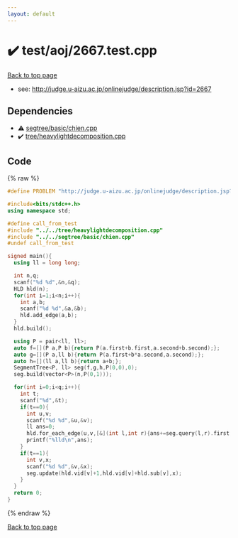 ```yaml
---
layout: default
---
```


<!-- mathjax config similar to math.stackexchange -->
<script type="text/javascript" async
  src="https://cdnjs.cloudflare.com/ajax/libs/mathjax/2.7.5/MathJax.js?config=TeX-MML-AM_CHTML">
</script>
<script type="text/x-mathjax-config">
  MathJax.Hub.Config({
    TeX: { equationNumbers: { autoNumber: "AMS" }},
    tex2jax: {
      inlineMath: [ ['$','$'] ],
      processEscapes: true
    },
    "HTML-CSS": { matchFontHeight: false },
    displayAlign: "left",
    displayIndent: "2em"
  });
</script>

<script type="text/javascript" src="https://cdnjs.cloudflare.com/ajax/libs/jquery/3.4.1/jquery.min.js"></script>
<script src="https://cdn.jsdelivr.net/npm/jquery-balloon-js@1.1.2/jquery.balloon.min.js" integrity="sha256-ZEYs9VrgAeNuPvs15E39OsyOJaIkXEEt10fzxJ20+2I=" crossorigin="anonymous"></script>
<script type="text/javascript" src="../../../assets/js/copy-button.js"></script>
<link rel="stylesheet" href="../../../assets/css/copy-button.css" />


# :heavy_check_mark: test/aoj/2667.test.cpp


<a href="../../../index.html">Back to top page</a>

* see: <a href="http://judge.u-aizu.ac.jp/onlinejudge/description.jsp?id=2667">http://judge.u-aizu.ac.jp/onlinejudge/description.jsp?id=2667</a>


## Dependencies
* :warning: <a href="../../../library/segtree/basic/chien.cpp.html">segtree/basic/chien.cpp</a>
* :heavy_check_mark: <a href="../../../library/tree/heavylightdecomposition.cpp.html">tree/heavylightdecomposition.cpp</a>


## Code
{% raw %}
```cpp
#define PROBLEM "http://judge.u-aizu.ac.jp/onlinejudge/description.jsp?id=2667"

#include<bits/stdc++.h>
using namespace std;

#define call_from_test
#include "../../tree/heavylightdecomposition.cpp"
#include "../../segtree/basic/chien.cpp"
#undef call_from_test

signed main(){
  using ll = long long;

  int n,q;
  scanf("%d %d",&n,&q);
  HLD hld(n);
  for(int i=1;i<n;i++){
    int a,b;
    scanf("%d %d",&a,&b);
    hld.add_edge(a,b);
  }
  hld.build();

  using P = pair<ll, ll>;
  auto f=[](P a,P b){return P(a.first+b.first,a.second+b.second);};
  auto g=[](P a,ll b){return P(a.first+b*a.second,a.second);};
  auto h=[](ll a,ll b){return a+b;};
  SegmentTree<P, ll> seg(f,g,h,P(0,0),0);
  seg.build(vector<P>(n,P(0,1)));

  for(int i=0;i<q;i++){
    int t;
    scanf("%d",&t);
    if(t==0){
      int u,v;
      scanf("%d %d",&u,&v);
      ll ans=0;
      hld.for_each_edge(u,v,[&](int l,int r){ans+=seg.query(l,r).first;});
      printf("%lld\n",ans);
    }
    if(t==1){
      int v,x;
      scanf("%d %d",&v,&x);
      seg.update(hld.vid[v]+1,hld.vid[v]+hld.sub[v],x);
    }
  }
  return 0;
}

```
{% endraw %}

<a href="../../../index.html">Back to top page</a>

